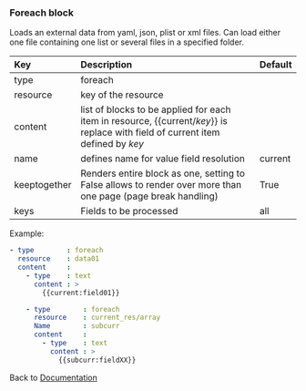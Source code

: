 ### <a name="manual"></a> Foreach block

Loads an external data from yaml, json, plist or xml files. Can load
either one file containing one list or several files in a specified folder.


| Key       |      Description      | Default |
|:----------|:--------------------- |:-------------- |
| type      |  foreach                |  
| resource  |  key of the resource     |
| content   |  list of blocks to be applied for each item in resource,  {{current/_key_}} is replace with field of current item defined by _key_ |
| name      |  defines name for value field resolution     | current |
| keeptogether      |  Renders entire block as one, setting to False allows to render over more than one page (page break handling)     | True |
| keys      |  Fields to be processed     | all |



Example:
```YAML
- type        : foreach
  resource    : data01
  content     :
    - type    : text
      content : >
        {{current:field01}}

    - type        : foreach
      resource    : current_res/array
      Name        : subcurr
      content     :
        - type    : text
          content : >
            {{subcurr:fieldXX}}

```

Back to [Documentation](../../../README.md#block_data)
